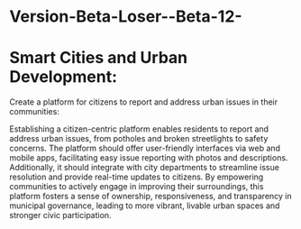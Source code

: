 # Version-Beta-Loser--Beta-12-

# Smart Cities and Urban Development:

Create a platform for citizens to report and address urban issues in their
communities:

Establishing a citizen-centric platform enables residents to report and address
urban issues, from potholes and broken streetlights to safety concerns. The
platform should offer user-friendly interfaces via web and mobile apps, facilitating
easy issue reporting with photos and descriptions. Additionally, it should integrate
with city departments to streamline issue resolution and provide real-time
updates to citizens. By empowering communities to actively engage in improving
their surroundings, this platform fosters a sense of ownership, responsiveness,
and transparency in municipal governance, leading to more vibrant, livable urban
spaces and stronger civic participation.

